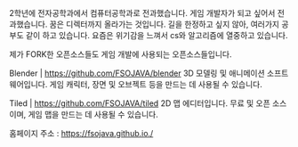 2학년에 전자공학과에서 컴퓨터공학과로 전과했습니다.
게임 개발자가 되고 싶어서 전과했습니다.
꿈은 디렉터까지 올라가는 것입니다.
길을 한정하고 싶지 않아, 여러가지 공부도 같이 하고 있습니다.
요즘은 위기감을 느껴서 cs와 알고리즘에 열중하고 있습니다.

제가 FORK한 오픈소스들도 게임 개발에 사용되는 오픈소스들입니다.

Blender | https://github.com/FSOJAVA/blender
3D 모델링 및 애니메이션 소프트웨어입니다. 게임 캐릭터, 장면 및 오브젝트 등을 만드는 데 사용될 수 있습니다.

Tiled | https://github.com/FSOJAVA/tiled
2D 맵 에디터입니다. 무료 및 오픈 소스이며, 게임 맵을 만드는 데 사용될 수 있습니다.

홈페이지 주소 : https://fsojava.github.io./

